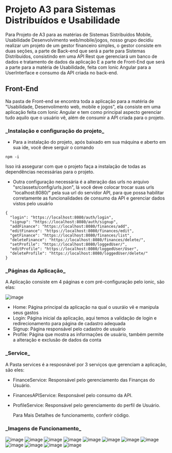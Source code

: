 # Projeto A3 para Sistemas Distribuídos e Usabilidade
  Para Projeto de A3 para as matérias de Sistemas Sistribuídos Mobile, Usabilidade Desenvolvimento web/mobile/jogos, nosso grupo decidiu realizar um projeto de um gestor financeiro simples, o gestor consiste em duas seções, a parte de Back-end que será a parte para Sistemas Distribuídos, consistindo em uma API Rest que gerenciará um banco de dados e tratamento de dados da aplicação E a parte de Front-End que será a parte para a matéria de Usabilidade, feita com Ionic Angular para a UserInterface e consumo da API criada no back-end.

## Front-End
  Na pasta de Front-end se encontra toda a aplicação para a matéria de "Usabilidade, Desenvolimento web, mobile e jogos", ela consiste em uma aplicação feita com Ionic Angular e tem como principal aspecto gerenciar tudo aquilo que o usuário vê, além de consumir a API criada para o projeto.
  
### \_Instalação e configuração do projeto\_ 

   - Para a instalação do projeto, após baixado em sua máquina e aberto em sua ide, você deve serguir o comando
```
npm -i
```
  Isso irá assegurar com que o projeto faça a instalação de todas as dependências necessárias para o projeto.

  - Outra configuração necessária é a alteração das urls no arquivo "src/assets/config/urls.json", lá você deve colocar trocar suas urls "localhost:8080/" pela sua url do servidor API, para que possa habilitar corretamente as funcionalidades de consumo da API e gerenciar dados vistos pelo usuário
  
```
{
  "login": "https://localhost:8080/auth/login",
  "signup": "https://localhost:8080/auth/signup",
  "addFinance": "https://localhost:8080/finances/add",
  "editFinance": "https://localhost:8080/finances/edit",
  "getFinance": "https://localhost:8080/finances/list",
  "deleteFinance": "https://localhost:8080/finances/delete/",
  "setProfile": "https://localhost:8080/loggedUser/",
  "editProfile": "https://localhost:8080/loggedUser/User",
  "deleteProfile": "https://localhost:8080/loggedUser/delete/"
}
```
  
### \_Páginas da Aplicação\_
  A Aplicação consiste em 4 páginas e com pré-configuração pelo ionic, são elas:

![image](https://github.com/RafaelHGS/A3---Usabilidade-Sistemas-Distribu-dos/assets/89417905/7364483f-8710-41a3-a876-3bacb2246c08)
- Home: Página principal da aplicação na qual o usuráio vê e manipula seus gastos
- Login: Página inicial da aplicação, aqui temos a validação de login e redirecionamento para página de cadastro adequada
- Signup: Página responsável pelo cadastro de usuário
- Profile: Página que mostra as informações de usuário, também permite a alteração e exclusão de dados da conta
 
 
### \_Service\_
  A Pasta services é a resposnável por 3 serviços que gerenciam a aplicação, são eles:

- FinanceService: Responsável pelo gerenciamento das Finanças do Usuário.
- FinancesAPIService: Responsável pelo consumo da API.
- ProfileService: Responsável pelo gerenciamento do perfil de Usuário.
  
  Para Mais Detalhes de funcionamento, conferir código.

### \_Imagens de Funcionamento\_

![image](https://github.com/RafaelHGS/A3---Usabilidade-Sistemas-Distribu-dos/assets/89417905/68144100-6167-4b0c-ab48-b0a2a196d84d)
![image](https://github.com/RafaelHGS/A3---Usabilidade-Sistemas-Distribu-dos/assets/89417905/931310a8-63fa-4893-851f-d9073dee7e2f)
![image](https://github.com/RafaelHGS/A3---Usabilidade-Sistemas-Distribu-dos/assets/89417905/ba1be8c8-5769-4b87-8087-8e4cbca0acc2)
![image](https://github.com/RafaelHGS/A3---Usabilidade-Sistemas-Distribu-dos/assets/89417905/2b54eca4-5d03-4073-99aa-8be45de34eb6)
![image](https://github.com/RafaelHGS/A3---Usabilidade-Sistemas-Distribu-dos/assets/89417905/ac3ab30e-cb41-4a2d-948a-36efaaa2a776)
![image](https://github.com/RafaelHGS/A3---Usabilidade-Sistemas-Distribu-dos/assets/89417905/1362f3be-067a-4619-91fd-9c21c60f51d2)
![image](https://github.com/RafaelHGS/A3---Usabilidade-Sistemas-Distribu-dos/assets/89417905/96d87187-1f5c-4262-96df-99c1c653a997)
![image](https://github.com/RafaelHGS/A3---Usabilidade-Sistemas-Distribu-dos/assets/89417905/25c1e5ec-3805-421f-a3e4-e7279031663d)
![image](https://github.com/RafaelHGS/A3---Usabilidade-Sistemas-Distribu-dos/assets/89417905/edd868eb-62a4-4696-ba8c-d5c67bb9efd5)
![image](https://github.com/RafaelHGS/A3---Usabilidade-Sistemas-Distribu-dos/assets/89417905/080f1077-1294-43a5-965c-b23d1c11f27d)
![image](https://github.com/RafaelHGS/A3---Usabilidade-Sistemas-Distribu-dos/assets/89417905/cae3744f-eaf9-4633-b6cd-643f82ffa400)
![image](https://github.com/RafaelHGS/A3---Usabilidade-Sistemas-Distribu-dos/assets/89417905/078df74f-80b1-4ba7-8aed-ba05931a0f31)



